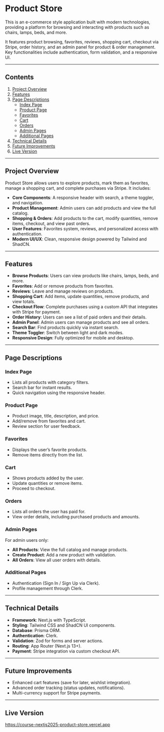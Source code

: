 # Product Store

This is an e-commerce style application built with modern technologies, providing a platform for browsing and interacting with products such as chairs, lamps, beds, and more.

It features product browsing, favorites, reviews, shopping cart, checkout via Stripe, order history, and an admin panel for product & order management. Key functionalities include authentication, form validation, and a responsive UI.

---

## Contents

1. [Project Overview](#project-overview)
2. [Features](#features)
3. [Page Descriptions](#page-descriptions)
   - [Index Page](#index-page)
   - [Product Page](#product-page)
   - [Favorites](#favorites)
   - [Cart](#cart)
   - [Orders](#orders)
   - [Admin Pages](#admin-pages)
   - [Additional Pages](#additional-pages)
4. [Technical Details](#technical-details)
5. [Future Improvements](#future-improvements)
6. [Live Version](#live-version)

---

## Project Overview

Product Store allows users to explore products, mark them as favorites, manage a shopping cart, and complete purchases via Stripe. It includes:

- **Core Components**: A responsive header with search, a theme toggler, and navigation.
- **Product Management**: Admin users can add products and view the full catalog.
- **Shopping & Orders**: Add products to the cart, modify quantities, remove items, checkout, and view past orders.
- **User Features**: Favorites system, reviews, and personalized access with authentication.
- **Modern UI/UX**: Clean, responsive design powered by Tailwind and ShadCN.

---

## Features

- **Browse Products**: Users can view products like chairs, lamps, beds, and more.
- **Favorites**: Add or remove products from favorites.
- **Reviews**: Leave and manage reviews on products.
- **Shopping Cart**: Add items, update quantities, remove products, and view totals.
- **Checkout Flow**: Complete purchases using a custom API that integrates with Stripe for payment.
- **Order History**: Users can see a list of paid orders and their details.
- **Admin Panel**: Admin users can manage products and see all orders.
- **Search Bar**: Find products quickly via instant search.
- **Theme Toggler**: Switch between light and dark modes.
- **Responsive Design**: Fully optimized for mobile and desktop.

---

## Page Descriptions

### **Index Page**

- Lists all products with category filters.
- Search bar for instant results.
- Quick navigation using the responsive header.

### **Product Page**

- Product image, title, description, and price.
- Add/remove from favorites and cart.
- Review section for user feedback.

### **Favorites**

- Displays the user’s favorite products.
- Remove items directly from the list.

### **Cart**

- Shows products added by the user.
- Update quantities or remove items.
- Proceed to checkout.

### **Orders**

- Lists all orders the user has paid for.
- View order details, including purchased products and amounts.

### **Admin Pages**

For admin users only:

- **All Products**: View the full catalog and manage products.
- **Create Product**: Add a new product with validation.
- **All Orders**: View all user orders with details.

### **Additional Pages**

- Authentication (Sign In / Sign Up via Clerk).
- Profile management through Clerk.

---

## Technical Details

- **Framework**: Next.js with TypeScript.
- **Styling**: Tailwind CSS and ShadCN UI components.
- **Database**: Prisma ORM.
- **Authentication**: Clerk.
- **Validation**: Zod for forms and server actions.
- **Routing**: App Router (Next.js 13+).
- **Payment**: Stripe integration via custom checkout API.

---

## Future Improvements

- Enhanced cart features (save for later, wishlist integration).
- Advanced order tracking (status updates, notifications).
- Multi-currency support for Stripe payments.

---

## Live Version

https://course-nextjs2025-product-store.vercel.app
